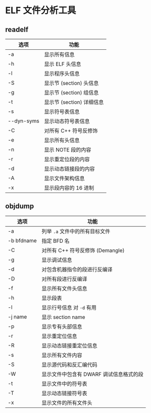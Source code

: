 # ELF 文件分析工具

[annotation]: [id] (b749f890-9b5d-433f-9964-0211a48d5aae)
[annotation]: [status] (public)
[annotation]: [create_time] (2021-07-16 17:21:15)
[annotation]: [category] (计算机技术)
[annotation]: [tags] ()
[annotation]: [comments] (false)
[annotation]: [url] (http://blog.ccyg.studio/article/b749f890-9b5d-433f-9964-0211a48d5aae)

## readelf

| 选项       | 功能                      |
| ---------- | ------------------------- |
| -a         | 显示所有信息              |
| -h         | 显示 ELF 头信息           |
| -l         | 显示程序头信息            |
| -S         | 显示节 (section) 头信息   |
| -g         | 显示节 (section) 组信息   |
| -t         | 显示节 (section) 详细信息 |
| -s         | 显示符号表信息            |
| --dyn-syms | 显示动态符号表信息        |
| -C         | 对所有 C++ 符号反修饰     |
| -e         | 显示所有头信息            |
| -n         | 显示 NOTE 段的内容        |
| -r         | 显示重定位段的内容        |
| -d         | 显示动态链接段的内容      |
| -A         | 显示文件架构信息          |
| -x         | 显示段内容的 16 进制      |


## objdump

| 选项       | 功能                                    |
| ---------- | --------------------------------------- |
| -a         | 列举 `.a` 文件中的所有目标文件          |
| -b bfdname | 指定 BFD 名                             |
| -C         | 对所有 C++ 符号反修饰 (Demangle)        |
| -g         | 显示调试信息                            |
| -d         | 对包含机器指令的段进行反编译            |
| -D         | 对所有段进行反编译                      |
| -f         | 显示所有文件头信息                      |
| -h         | 显示段表                                |
| -l         | 显示行号信息  对 `-d` 有用              |
| -j name    | 显示 section name                       |
| -p         | 显示专有头部信息                        |
| -r         | 显示重定位信息                          |
| -R         | 显示动态链接重定位信息                  |
| -s         | 显示所有文件内容                        |
| -S         | 显示源代码和反汇编代码                  |
| -W         | 显示文件中包含有 DWARF 调试信息格式的段 |
| -t         | 显示文件中的符号表                      |
| -T         | 显示动态链接符号表                      |
| -x         | 显示文件的所有文件头                    |
